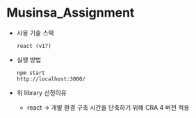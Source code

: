 # Musinsa_Assignment
> 
- 사용 기술 스택
    ```
    react (v17)
    ```

- 실행 방법
    ```
    npm start
    http://localhost:3000/
    ```
 - 위 library 선정이유
    - react -> 개발 환경 구축 시간을 단축하기 위해 CRA 4 버전 적용